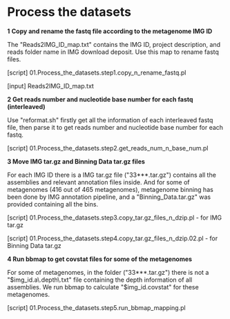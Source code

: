 # Process the datasets

**1** **Copy and rename the fastq file according to the metagenome IMG ID**

The "Reads2IMG_ID_map.txt" contains the IMG ID, project description, and reads folder name in IMG download deposit. Use this map to rename fastq files.

[script] 01.Process_the_datasets.step1.copy_n_rename_fastq.pl

[input] Reads2IMG_ID_map.txt

**2 Get reads number and nucleotide base number for each fastq (interleaved)**

Use "reformat.sh" firstly get all the information of each interleaved fastq file, then parse it to get reads number and nucleotide base number for each fastq.

[script] 01.Process_the_datasets.step2.get_reads_num_n_base_num.pl

**3 Move IMG tar.gz and Binning Data tar.gz files**

For each IMG ID there is a IMG tar.gz file ("33***.tar.gz") contains all the assemblies and relevant annotation files inside. And for some of metagenomes (416 out of 465 metagenomes), metagenome binning has been done by IMG annotation pipeline, and a "Binning_Data.tar.gz" was provided containing all the bins.

[script] 01.Process_the_datasets.step3.copy_tar.gz_files_n_dzip.pl  -  for IMG tar.gz

[script] 01.Process_the_datasets.step4.copy_tar.gz_files_n_dzip.02.pl - for Binning Data tar.gz

**4 Run bbmap to get covstat files for some of the metagenomes**

For some of metagenomes, in the folder ("33***.tar.gz") there is not a "$img_id.a\.depth\.txt" file containing the depth information of all assemblies. We run bbmap to calculate "$img_id.covstat" for these metagenomes.

[script] 01.Process_the_datasets.step5.run_bbmap_mapping.pl
